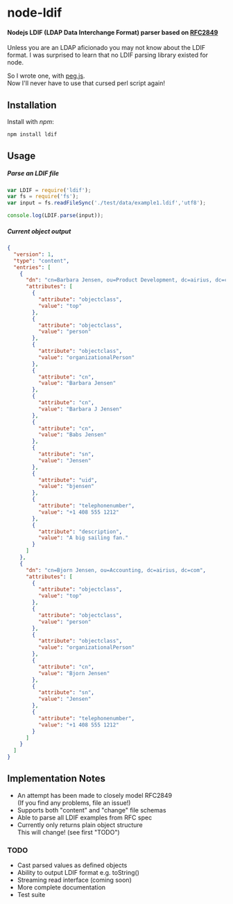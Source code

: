 # node-ldif
#### Nodejs LDIF (LDAP Data Interchange Format) parser based on [RFC2849](https://github.com/tapmodo/node-ldif/blob/master/docs/rfc2849.md)

Unless you are an LDAP aficionado you may not know about the LDIF format.
I was surprised to learn that no LDIF parsing library existed for node.

So I wrote one, with [peg.js](http://pegjs.org).  
Now I'll never have to use that cursed perl script again!

## Installation

Install with *npm*:

    npm install ldif

## Usage

##### Parse an LDIF file
```javascript
var LDIF = require('ldif');
var fs = require('fs');
var input = fs.readFileSync('./test/data/example1.ldif','utf8');

console.log(LDIF.parse(input));
```

##### Current object output

```json
{
  "version": 1,
  "type": "content",
  "entries": [
    {
      "dn": "cn=Barbara Jensen, ou=Product Development, dc=airius, dc=com",
      "attributes": [
        {
          "attribute": "objectclass",
          "value": "top"
        },
        {
          "attribute": "objectclass",
          "value": "person"
        },
        {
          "attribute": "objectclass",
          "value": "organizationalPerson"
        },
        {
          "attribute": "cn",
          "value": "Barbara Jensen"
        },
        {
          "attribute": "cn",
          "value": "Barbara J Jensen"
        },
        {
          "attribute": "cn",
          "value": "Babs Jensen"
        },
        {
          "attribute": "sn",
          "value": "Jensen"
        },
        {
          "attribute": "uid",
          "value": "bjensen"
        },
        {
          "attribute": "telephonenumber",
          "value": "+1 408 555 1212"
        },
        {
          "attribute": "description",
          "value": "A big sailing fan."
        }
      ]
    },
    {
      "dn": "cn=Bjorn Jensen, ou=Accounting, dc=airius, dc=com",
      "attributes": [
        {
          "attribute": "objectclass",
          "value": "top"
        },
        {
          "attribute": "objectclass",
          "value": "person"
        },
        {
          "attribute": "objectclass",
          "value": "organizationalPerson"
        },
        {
          "attribute": "cn",
          "value": "Bjorn Jensen"
        },
        {
          "attribute": "sn",
          "value": "Jensen"
        },
        {
          "attribute": "telephonenumber",
          "value": "+1 408 555 1212"
        }
      ]
    }
  ]
}
```

## Implementation Notes

  * An attempt has been made to closely model RFC2849  
    (If you find any problems, file an issue!)
  * Supports both "content" and "change" file schemas
  * Able to parse all LDIF examples from RFC spec
  * Currently only returns plain object structure  
    This will change! (see first "TODO")

### TODO

  * Cast parsed values as defined objects
  * Ability to output LDIF format e.g. toString()
  * Streaming read interface (coming soon)
  * More complete documentation
  * Test suite

